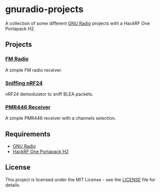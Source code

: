 # gnuradio-projects

A collection of some different [GNU Radio](https://www.gnuradio.org/) projects with a HackRF One Portapack H2.

## Projects

### [FM Radio](./fm-receiver/)

A simple FM radio receiver.

### [Sniffing nRF24](./nrf24_demod/)

nRF24 demodulator to sniff BLEA packets.

### [PMR446 Receiver](./pmr446-receiver/)

A simple PMR446 receiver with a channels selection.

## Requirements

- [GNU Radio](https://www.gnuradio.org/)
- [HackRF One Portapack H2](https://s.click.aliexpress.com/e/_DB73ggv)

## License

This project is licensed under the MIT License - see the [LICENSE](LICENSE) file for details.
